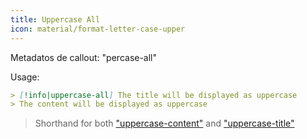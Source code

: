 ```yaml
---
title: Uppercase All
icon: material/format-letter-case-upper
---
```


Metadatos de callout: "percase-all"

Usage:
```md
> [!info|uppercase-all] The title will be displayed as uppercase
> The content will be displayed as uppercase
```
> Shorthand for both ["uppercase-content"](。/content-styling/page-4.md) and ["uppercase-title"](。/title-styling/page-14.md)